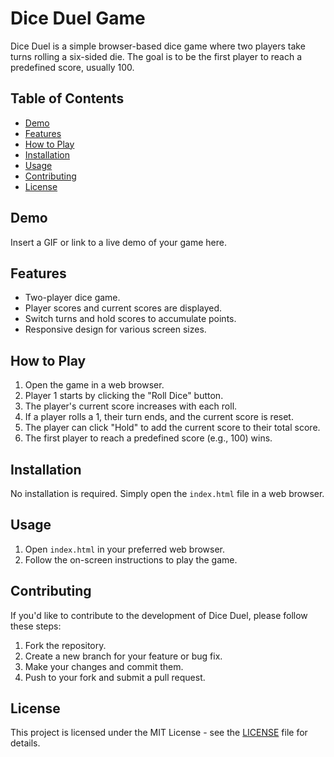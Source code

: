 # Dice Duel Game

Dice Duel is a simple browser-based dice game where two players take turns rolling a six-sided die. The goal is to be the first player to reach a predefined score, usually 100.

## Table of Contents

- [Demo](https://diceduel.vercel.app/)
- [Features](#features)
- [How to Play](#how-to-play)
- [Installation](#installation)
- [Usage](#usage)
- [Contributing](#contributing)
- [License](#license)

## Demo

Insert a GIF or link to a live demo of your game here.

## Features

- Two-player dice game.
- Player scores and current scores are displayed.
- Switch turns and hold scores to accumulate points.
- Responsive design for various screen sizes.

## How to Play

1. Open the game in a web browser.
2. Player 1 starts by clicking the "Roll Dice" button.
3. The player's current score increases with each roll.
4. If a player rolls a 1, their turn ends, and the current score is reset.
5. The player can click "Hold" to add the current score to their total score.
6. The first player to reach a predefined score (e.g., 100) wins.

## Installation

No installation is required. Simply open the `index.html` file in a web browser.

## Usage

1. Open `index.html` in your preferred web browser.
2. Follow the on-screen instructions to play the game.

## Contributing

If you'd like to contribute to the development of Dice Duel, please follow these steps:

1. Fork the repository.
2. Create a new branch for your feature or bug fix.
3. Make your changes and commit them.
4. Push to your fork and submit a pull request.

## License

This project is licensed under the MIT License - see the [LICENSE](LICENSE) file for details.
